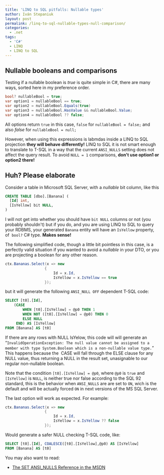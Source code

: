 ```yaml
---
title: 'LINQ to SQL pitfalls: Nullable types'
author: Iván Stepaniuk
layout: post
permalink: /linq-to-sql-nullable-types-null-comparison/
categories:
  - .net
tags:
  - 'C#'
  - LINQ
  - LINQ to SQL
---
```

## Nullable booleans and comparisons

Testing if a nullable boolean is *true* is quite simple in C#, there are many ways, sorted here in my preference order.

```csharp
bool? nullableBool = true;
var option1 = nullableBool == true;
var option2 = nullableBool.Equals(true)
var option3 = nullableBool.HasValue && nullableBool.Value;
var option4 = nullableBool ?? false;
```

All options return `true` in this case, `false` for `nullableBool = false;` and also *false* for `nullableBool = null;`

However, when using this expressions is labmdas inside a LINQ to SQL projection **they will behave differently!** LINQ to SQL it is not smart enough to translate to T-SQL in a way that the current `ANSI_NULLS` setting does not affect the query result. To avoid `NULL = 1` comparisons, **don't use option1 or option2 there!**

## Huh? Please elaborate

Consider a table in Microsoft SQL Server, with a *nullable* bit column, like this

```sql
CREATE TABLE [dbo].[Banana] (
  [Id] int,
  [IsYellow] bit NULL,
)
```

I will not get into whether you should have `bit NULL` columns or not (you probably shouldn't) but if you do, and you are using LINQ to SQL to query your RDBMS, your generated `Banana` entity will have an `IsYellow` property, of  `bool?` C# type. **Makes sense!**

The following simplified code, though a little bit pointless in this case, is a perfectly valid situation if you wanted to avoid a *nullable* in your DTO, or you are projecting a boolean for any other reason.

```csharp
ctx.Bananas.Select(x => new
                  {
                      Id = x.Id,
                      IsYellow = x.IsYellow == true
                  });
```

but it will generate the following `ANSI_NULL OFF` dependent T-SQL code:

```sql
SELECT [t0].[Id],
    (CASE
        WHEN [t0].[IsYellow] = @p0 THEN 1
        WHEN NOT ([t0].[IsYellow] = @p0) THEN 0
        ELSE NULL
     END) AS [IsYellow]
FROM [Banana] AS [t0]
```

If there are any rows with NULL IsYelow, this code will will generate an &#8220;`InvalidOperationException: The null value cannot be assigned to a member with type System.Boolean which is a non-nullable value type.`&#8221; This happens because the  CASE will fall through the ELSE clause for any NULL value, thus returning a NULL in the result set, unasignable to our regular non-nullable boolean.

Note that the condition `[t0].[IsYellow] = @p0`, where `@p0` is `true` and `[IsYellow]` is `NULL`, is neither true nor false according to the SQL 92 standard, this is the behavior when `ANSI_NULLS` are are set to `ON`, wich is the default and will be actually forced `ON` in next versions of the MS SQL Server.

The last option will work as expected. For example:

```csharp
ctx.Bananas.Select(x => new
                  {
                      Id = x.Id,
                      IsYellow = x.IsYellow ?? false
                  });
```

Would generate a safer NULL checking T-SQL code, like:

```sql
SELECT [t0].[Id], COALESCE([t0].[IsYellow],@p0) AS [IsYellow]
FROM [Banana] AS [t0]
```

You may also want to read:

  * <a title="The SET ANSI_NULLS Reference in the MSDN" href="http://msdn.microsoft.com/en-us/library/ms188048.aspx" target="_blank">The SET ANSI_NULLS Reference in the MSDN</a>

